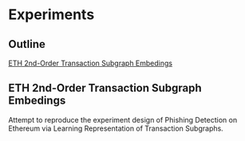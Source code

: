 # Experiments

## Outline
[ETH 2nd-Order Transaction Subgraph Embedings](#eth-2nd-order-tx-subgraph)

## ETH 2nd-Order Transaction Subgraph Embedings <a name="eth-2nd-order-tx-subgraph"></a>
Attempt to reproduce the experiment design of Phishing Detection on Ethereum via Learning Representation of Transaction Subgraphs.

